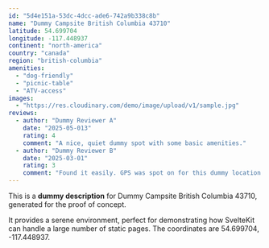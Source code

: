 ```yaml
---
id: "5d4e151a-53dc-4dcc-ade6-742a9b338c8b"
name: "Dummy Campsite British Columbia 43710"
latitude: 54.699704
longitude: -117.448937
continent: "north-america"
country: "canada"
region: "british-columbia"
amenities:
  - "dog-friendly"
  - "picnic-table"
  - "ATV-access"
images:
  - "https://res.cloudinary.com/demo/image/upload/v1/sample.jpg"
reviews:
  - author: "Dummy Reviewer A"
    date: "2025-05-013"
    rating: 4
    comment: "A nice, quiet dummy spot with some basic amenities."
  - author: "Dummy Reviewer B"
    date: "2025-03-01"
    rating: 3
    comment: "Found it easily. GPS was spot on for this dummy location."
---
```


This is a **dummy description** for Dummy Campsite British Columbia 43710, generated for the proof of concept.

It provides a serene environment, perfect for demonstrating how SvelteKit can handle a large number of static pages. The coordinates are 54.699704, -117.448937.

